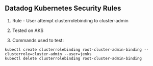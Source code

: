 Datadog Kubernetes Security Rules
--


1) Rule - User attempt clusterrolebinding to cluster-admin

2) Tested on AKS

3) Commands used to test:

`kubectl create clusterrolebinding root-cluster-admin-binding --clusterrole=cluster-admin --user=jenks`  
`kubectl delete clusterrolebinding root-cluster-admin-binding`
